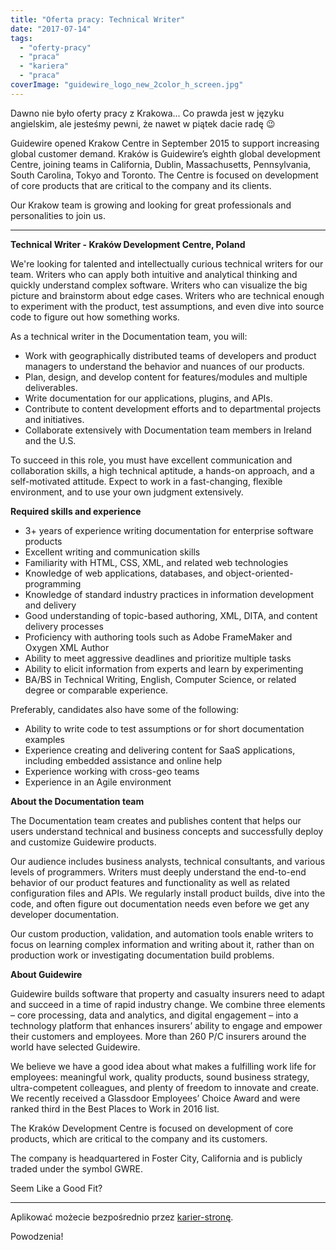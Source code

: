 ```yaml
---
title: "Oferta pracy: Technical Writer"
date: "2017-07-14"
tags:
  - "oferty-pracy"
  - "praca"
  - "kariera"
  - "praca"
coverImage: "guidewire_logo_new_2color_h_screen.jpg"
---
```


Dawno nie było oferty pracy z Krakowa... Co prawda jest w języku angielskim, ale
jesteśmy pewni, że nawet w piątek dacie radę 😉

Guidewire opened Krakow Centre in September 2015 to support increasing global
customer demand. Kraków is Guidewire’s eighth global development Centre, joining
teams in California, Dublin, Massachusetts, Pennsylvania, South Carolina, Tokyo
and Toronto. The Centre is focused on development of core products that are
critical to the company and its clients.

Our Krakow team is growing and looking for great professionals and personalities
to join us.

---

**Technical Writer - Kraków Development Centre, Poland**

We're looking for talented and intellectually curious technical writers for our
team. Writers who can apply both intuitive and analytical thinking and quickly
understand complex software. Writers who can visualize the big picture and
brainstorm about edge cases. Writers who are technical enough to experiment with
the product, test assumptions, and even dive into source code to figure out how
something works.

As a technical writer in the Documentation team, you will:

- Work with geographically distributed teams of developers and product managers
  to understand the behavior and nuances of our products.
- Plan, design, and develop content for features/modules and multiple
  deliverables.
- Write documentation for our applications, plugins, and APIs.
- Contribute to content development efforts and to departmental projects and
  initiatives.
- Collaborate extensively with Documentation team members in Ireland and the
  U.S.

To succeed in this role, you must have excellent communication and collaboration
skills, a high technical aptitude, a hands-on approach, and a self-motivated
attitude. Expect to work in a fast-changing, flexible environment, and to use
your own judgment extensively.

**Required skills and experience**

- 3+ years of experience writing documentation for enterprise software products
- Excellent writing and communication skills
- Familiarity with HTML, CSS, XML, and related web technologies
- Knowledge of web applications, databases, and object-oriented-programming
- Knowledge of standard industry practices in information development and
  delivery
- Good understanding of topic-based authoring, XML, DITA, and content delivery
  processes
- Proficiency with authoring tools such as Adobe FrameMaker and Oxygen XML
  Author
- Ability to meet aggressive deadlines and prioritize multiple tasks
- Ability to elicit information from experts and learn by experimenting
- BA/BS in Technical Writing, English, Computer Science, or related degree or
  comparable experience.

Preferably, candidates also have some of the following:

- Ability to write code to test assumptions or for short documentation examples
- Experience creating and delivering content for SaaS applications, including
  embedded assistance and online help
- Experience working with cross-geo teams
- Experience in an Agile environment

**About the Documentation team**

The Documentation team creates and publishes content that helps our users
understand technical and business concepts and successfully deploy and customize
Guidewire products.

Our audience includes business analysts, technical consultants, and various
levels of programmers. Writers must deeply understand the end-to-end behavior of
our product features and functionality as well as related configuration files
and APIs. We regularly install product builds, dive into the code, and often
figure out documentation needs even before we get any developer documentation.

Our custom production, validation, and automation tools enable writers to focus
on learning complex information and writing about it, rather than on production
work or investigating documentation build problems.

**About Guidewire**

Guidewire builds software that property and casualty insurers need to adapt and
succeed in a time of rapid industry change. We combine three elements – core
processing, data and analytics, and digital engagement – into a technology
platform that enhances insurers’ ability to engage and empower their customers
and employees. More than 260 P/C insurers around the world have selected
Guidewire.

We believe we have a good idea about what makes a fulfilling work life for
employees: meaningful work, quality products, sound business strategy,
ultra-competent colleagues, and plenty of freedom to innovate and create. We
recently received a Glassdoor Employees’ Choice Award and were ranked third in
the Best Places to Work in 2016 list.

The Kraków Development Centre is focused on development of core products, which
are critical to the company and its customers.

The company is headquartered in Foster City, California and is publicly traded
under the symbol GWRE.

Seem Like a Good Fit?

---

Aplikować możecie bezpośrednio przez
[karier-stronę](https://careers.guidewire.com/jobs/view/o5je5fwr/technical-writer-krakow-development-centre-poland).

Powodzenia!
